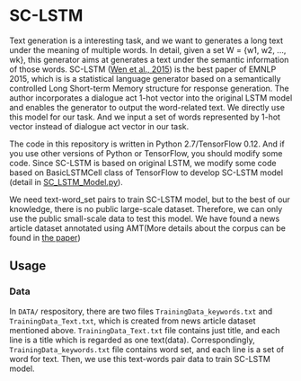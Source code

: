 # SC-LSTM
Text generation is a interesting task, and we want to generates a long text under the meaning of multiple words. In detail, given a set W = {w1, w2, ..., wk}, this generator aims at generates a text under the semantic information of those words. SC-LSTM ([Wen et al., 2015](http://www.emnlp2015.org/proceedings/EMNLP/pdf/EMNLP199.pdf)) is the best paper of EMNLP 2015, which is is a statistical language generator based on a semantically controlled Long Short-term Memory structure for response generation. The author incorporates a dialogue act 1-hot vector into the original LSTM model and enables the generator to output the word-related text. We directly use this model for our task. And we input a set of words represented by 1-hot vector instead of dialogue act vector in our task.

The code in this repository is written in Python 2.7/TensorFlow 0.12. And if you use other versions of Python or TensorFlow, you should modify some code. Since SC-LSTM is based on original LSTM, we modify some code based on BasicLSTMCell class of TensorFlow to develop SC-LSTM model (detail in [SC_LSTM_Model.py](https://github.com/hit-computer/SC-LSTM/blob/master/SC_LSTM_Model.py)). 

We need text-word_set pairs to train SC-LSTM model, but to the best of our knowledge, there is no public large-scale dataset. Therefore, we can only use the public small-scale data to test this model. We have found a news article dataset annotated using AMT(More details about the corpus can be found in [the paper](http://www.cs.cmu.edu/~lmarujo/publications/lmarujo_LREC_2012.pdf))

## Usage

### Data

In `DATA/` respository, there are two files `TrainingData_keywords.txt` and `TrainingData_Text.txt`, which is created from news article dataset mentioned above. `TrainingData_Text.txt` file contains just title, and each line is a title which is regarded as one text(data). Correspondingly, `TrainingData_keywords.txt` file contains word set, and each line is a set of word for text. Then, we use this text-words pair data to train SC-LSTM model.